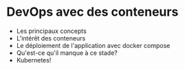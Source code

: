 
# DevOps avec des conteneurs

* Les principaux concepts
* L'intérêt des conteneurs
* Le déploiement de l'application avec docker compose
* Qu'est-ce qu'il manque à ce stade?
* Kubernetes!
